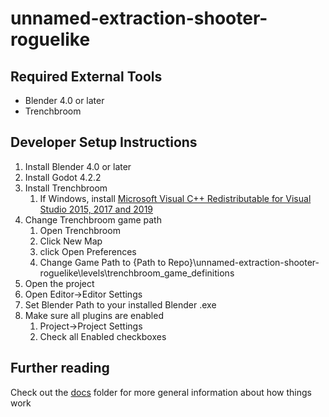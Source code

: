 # unnamed-extraction-shooter-roguelike
## Required External Tools
* Blender 4.0 or later
* Trenchbroom

## Developer Setup Instructions
1) Install Blender 4.0 or later
2) Install Godot 4.2.2
3) Install Trenchbroom
    1) If Windows, install [Microsoft Visual C++ Redistributable for Visual Studio 2015, 2017 and 2019](https://aka.ms/vs/16/release/vc_redist.x64.exe)
4) Change Trenchbroom game path
    1) Open Trenchbroom
    2) Click New Map
    3) click Open Preferences
    4) Change Game Path to {Path to Repo}\unnamed-extraction-shooter-roguelike\levels\trenchbroom_game_definitions
5) Open the project
6) Open Editor->Editor Settings
7) Set Blender Path to your installed Blender .exe
8) Make sure all plugins are enabled
    1) Project->Project Settings
    2) Check all Enabled checkboxes
  
## Further reading
Check out the [docs](/docs/README.md) folder for more general information about how things work
